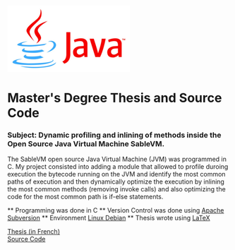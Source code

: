 ![Java Logo](JavaLogo.png)

# Master's Degree Thesis and Source Code  

### Subject: Dynamic profiling and inlining of methods inside the Open Source Java Virtual Machine SableVM.  

The SableVM open source Java Virtual Machine (JVM) was programmed in C. My project consisted into adding a module that allowed to profile duroing execution the bytecode running on the JVM and identify the most common paths of execution and then dynamically optimize the execution by inlining the most common methods (removing invoke calls) and also optimizing the code for the most common path is if-else statements.  

** Programming was done in C
** Version Control was done using [Apache Subversion](https://subversion.apache.org/)
** Environment [Linux Debian](https://www.debian.org/)
** Thesis wrote using [LaTeX](https://www.latex-project.org/)

[Thesis (in French)](Thesis.pdf)  
[Source Code](svm-partial-inlining)  

